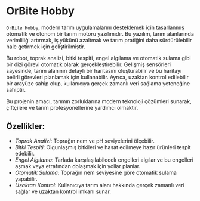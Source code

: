 # OrBite Hobby

`OrBite Hobby`, modern tarım uygulamalarını desteklemek için tasarlanmış otomatik ve otonom bir tarım motoru yazılımıdır. Bu yazılım, tarım alanlarında verimliliği artırmak, iş yükünü azaltmak ve tarım pratiğini daha sürdürülebilir hale getirmek için geliştirilmiştir.

Bu robot, toprak analizi, bitki tespiti, engel algılama ve otomatik sulama gibi bir dizi görevi otomatik olarak gerçekleştirebilir. Gelişmiş sensörleri sayesinde, tarım alanının detaylı bir haritasını oluşturabilir ve bu haritayı belirli görevleri planlamak için kullanabilir. Ayrıca, uzaktan kontrol edilebilir bir arayüze sahip olup, kullanıcıya gerçek zamanlı veri sağlama yeteneğine sahiptir.

Bu projenin amacı, tarımın zorluklarına modern teknoloji çözümleri sunarak, çiftçilere ve tarım profesyonellerine yardımcı olmaktır.

## Özellikler:

- *Toprak Analizi*: Toprağın nem ve pH seviyelerini ölçebilir.
- *Bitki Tespiti*: Olgunlaşmış bitkileri ve hasat edilmeye hazır ürünleri tespit edebilir.
- *Engel Algılama*: Tarlada karşılaşılabilecek engelleri algılar ve bu engelleri aşmak veya etrafından dolaşmak için yollar planlar.
- *Otomatik Sulama*: Toprağın nem seviyesine göre otomatik sulama yapabilir.
- *Uzaktan Kontrol*: Kullanıcıya tarım alanı hakkında gerçek zamanlı veri sağlar ve uzaktan kontrol imkanı sunar.



